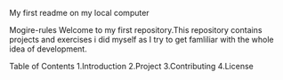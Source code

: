 My first readme on my local computer

Mogire-rules
Welcome to my first repository.This repository contains projects and exercises i did myself as I try to get famliliar with the whole idea of development.

Table of Contents
1.Introduction
2.Project
3.Contributing
4.License